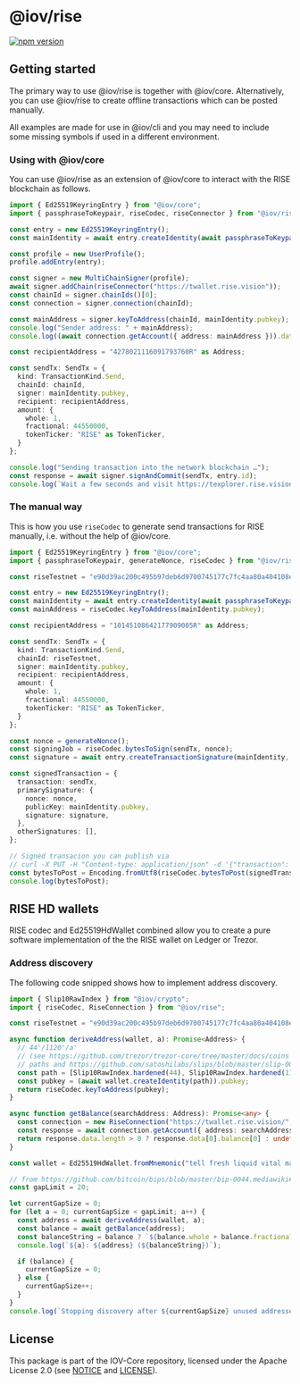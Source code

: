 # @iov/rise

[![npm version](https://img.shields.io/npm/v/@iov/rise.svg)](https://www.npmjs.com/package/@iov/rise)

## Getting started

The primary way to use @iov/rise is together with @iov/core. Alternatively,
you can use @iov/rise to create offline transactions which can be posted manually.

All examples are made for use in @iov/cli and you may need to include some
missing symbols if used in a different environment.

### Using with @iov/core

You can use @iov/rise as an extension of @iov/core to interact with the
RISE blockchain as follows.

```ts
import { Ed25519KeyringEntry } from "@iov/core";
import { passphraseToKeypair, riseCodec, riseConnector } from "@iov/rise";

const entry = new Ed25519KeyringEntry();
const mainIdentity = await entry.createIdentity(await passphraseToKeypair("squeeze frog deposit chase sudden clutch fortune spring tone have snow column"));

const profile = new UserProfile();
profile.addEntry(entry);

const signer = new MultiChainSigner(profile);
await signer.addChain(riseConnector("https://twallet.rise.vision"));
const chainId = signer.chainIds()[0];
const connection = signer.connection(chainId);

const mainAddress = signer.keyToAddress(chainId, mainIdentity.pubkey);
console.log("Sender address: " + mainAddress);
console.log((await connection.getAccount({ address: mainAddress })).data[0].balance);

const recipientAddress = "4278021116091793760R" as Address;

const sendTx: SendTx = {
  kind: TransactionKind.Send,
  chainId: chainId,
  signer: mainIdentity.pubkey,
  recipient: recipientAddress,
  amount: {
    whole: 1,
    fractional: 44550000,
    tokenTicker: "RISE" as TokenTicker,
  }
};

console.log("Sending transaction into the network blockchain …");
const response = await signer.signAndCommit(sendTx, entry.id);
console.log(`Wait a few seconds and visit https://texplorer.rise.vision/tx/${Encoding.fromAscii(response.data.txid)}`);
```

### The manual way

This is how you use `riseCodec` to generate send transactions
for RISE manually, i.e. without the help of @iov/core.

```ts
import { Ed25519KeyringEntry } from "@iov/core";
import { passphraseToKeypair, generateNonce, riseCodec } from "@iov/rise";

const riseTestnet = "e90d39ac200c495b97deb6d9700745177c7fc4aa80a404108ec820cbeced054c" as ChainId;

const entry = new Ed25519KeyringEntry();
const mainIdentity = await entry.createIdentity(await passphraseToKeypair("squeeze frog deposit chase sudden clutch fortune spring tone have snow column"));
const mainAddress = riseCodec.keyToAddress(mainIdentity.pubkey);

const recipientAddress = "10145108642177909005R" as Address;

const sendTx: SendTx = {
  kind: TransactionKind.Send,
  chainId: riseTestnet,
  signer: mainIdentity.pubkey,
  recipient: recipientAddress,
  amount: {
    whole: 1,
    fractional: 44550000,
    tokenTicker: "RISE" as TokenTicker,
  }
};

const nonce = generateNonce();
const signingJob = riseCodec.bytesToSign(sendTx, nonce);
const signature = await entry.createTransactionSignature(mainIdentity, signingJob.bytes, signingJob.prehashType, riseTestnet);

const signedTransaction = {
  transaction: sendTx,
  primarySignature: {
    nonce: nonce,
    publicKey: mainIdentity.pubkey,
    signature: signature,
  },
  otherSignatures: [],
};

// Signed transacion you can publish via
// curl -X PUT -H "Content-type: application/json" -d '{"transaction": INSERT_HERE}' https://twallet.rise.vision/api/transactions
const bytesToPost = Encoding.fromUtf8(riseCodec.bytesToPost(signedTransaction));
console.log(bytesToPost);
```

## RISE HD wallets

RISE codec and Ed25519HdWallet combined allow you to create a pure
software implementation of the the RISE wallet on Ledger or Trezor.

### Address discovery

The following code snipped shows how to implement address discovery.

```ts
import { Slip10RawIndex } from "@iov/crypto";
import { riseCodec, RiseConnection } from "@iov/rise";

const riseTestnet = "e90d39ac200c495b97deb6d9700745177c7fc4aa80a404108ec820cbeced054c" as ChainId;

async function deriveAddress(wallet, a): Promise<Address> {
  // 44'/1120'/a'
  // (see https://github.com/trezor/trezor-core/tree/master/docs/coins for account based derivation
  // paths and https://github.com/satoshilabs/slips/blob/master/slip-0044.md for RISE coin type)
  const path = [Slip10RawIndex.hardened(44), Slip10RawIndex.hardened(1120), Slip10RawIndex.hardened(a)]
  const pubkey = (await wallet.createIdentity(path)).pubkey;
  return riseCodec.keyToAddress(pubkey);
}

async function getBalance(searchAddress: Address): Promise<any> {
  const connection = new RiseConnection("https://twallet.rise.vision/", riseTestnet);
  const response = await connection.getAccount({ address: searchAddress });
  return response.data.length > 0 ? response.data[0].balance[0] : undefined;
}

const wallet = Ed25519HdWallet.fromMnemonic("tell fresh liquid vital machine rhythm uncle tomato grow room vacuum neutral");

// from https://github.com/bitcoin/bips/blob/master/bip-0044.mediawiki#address-gap-limit
const gapLimit = 20;

let currentGapSize = 0;
for (let a = 0; currentGapSize < gapLimit; a++) {
  const address = await deriveAddress(wallet, a);
  const balance = await getBalance(address);
  const balanceString = balance ? `${balance.whole + balance.fractional/100000000} RISE` : "unknown";
  console.log(`${a}: ${address} (${balanceString})`);

  if (balance) {
    currentGapSize = 0;
  } else {
    currentGapSize++;
  }
}
console.log(`Stopping discovery after ${currentGapSize} unused addresses in a row.`);
```

## License

This package is part of the IOV-Core repository, licensed under the Apache License 2.0
(see [NOTICE](https://github.com/iov-one/iov-core/blob/master/NOTICE) and [LICENSE](https://github.com/iov-one/iov-core/blob/master/LICENSE)).
